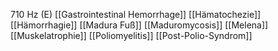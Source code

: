710 Hz (E)
[[Gastrointestinal Hemorrhage]]
[[Hämatochezie]]
[[Hämorrhagie]]
[[Madura Fuß]]
[[Maduromycosis]]
[[Melena]]
[[Muskelatrophie]]
[[Poliomyelitis]]
[[Post-Polio-Syndrom]]